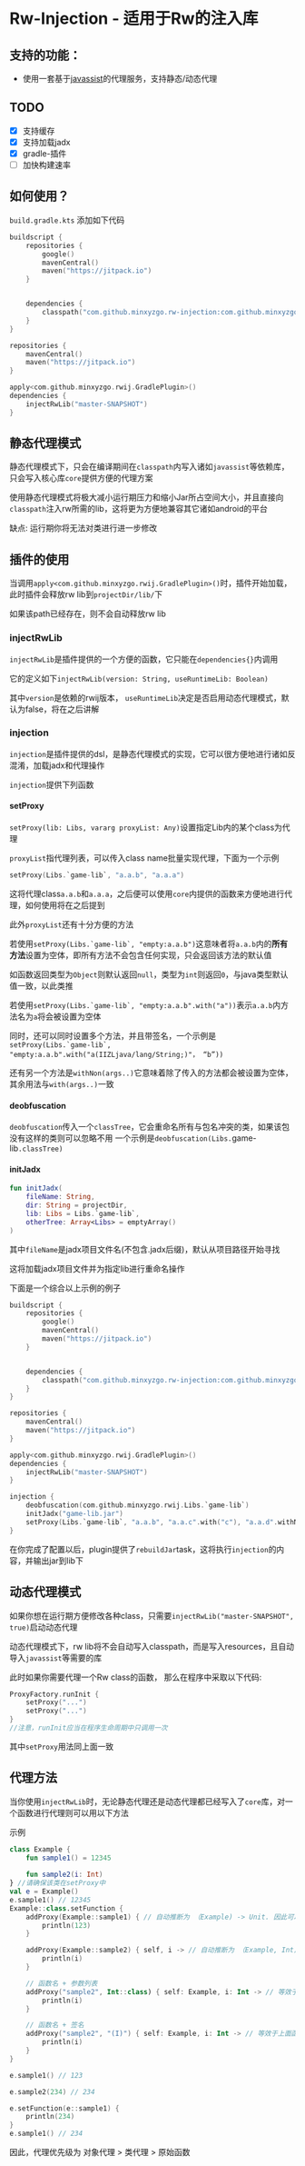 # Rw-Injection - 适用于Rw的注入库
## 支持的功能：
* 使用一套基于[javassist](https://github.com/jboss-javassist/javassist)的代理服务，支持静态/动态代理

## TODO
* [x] 支持缓存
* [x] 支持加载jadx
* [x] gradle-插件
* [ ] 加快构建速率

## 如何使用？

`build.gradle.kts` 添加如下代码
```kotlin
buildscript {
    repositories {
        google()
        mavenCentral()
        maven("https://jitpack.io")
    }


    dependencies {
        classpath("com.github.minxyzgo.rw-injection:com.github.minxyzgo.rwij.gradle.plugin:master-SNAPSHOT")
    }
}

repositories {
    mavenCentral()
    maven("https://jitpack.io")
}

apply<com.github.minxyzgo.rwij.GradlePlugin>()
dependencies {
    injectRwLib("master-SNAPSHOT")
}
```
## 静态代理模式
静态代理模式下，只会在编译期间在`classpath`内写入诸如`javassist`等依赖库，只会写入核心库`core`提供方便的代理方案

使用静态代理模式将极大减小运行期压力和缩小Jar所占空间大小，并且直接向`classpath`注入rw所需的lib，这将更为方便地兼容其它诸如android的平台

缺点: 运行期你将无法对类进行进一步修改

## 插件的使用

当调用`apply<com.github.minxyzgo.rwij.GradlePlugin>()`时，插件开始加载，此时插件会释放rw lib到`projectDir/lib/`下

如果该path已经存在，则不会自动释放rw lib

### injectRwLib
`injectRwLib`是插件提供的一个方便的函数，它只能在`dependencies{}`内调用

它的定义如下`injectRwLib(version: String, useRuntimeLib: Boolean)`

其中`version`是依赖的rwij版本， `useRuntimeLib`决定是否启用动态代理模式，默认为false，将在之后讲解

### injection
`injection`是插件提供的dsl，是静态代理模式的实现，它可以很方便地进行诸如反混淆，加载jadx和代理操作

`injection`提供下列函数

#### setProxy
`setProxy(lib: Libs, vararg proxyList: Any)`设置指定Lib内的某个class为代理

`proxyList`指代理列表，可以传入class name批量实现代理，下面为一个示例
```kotlin
setProxy(Libs.`game-lib`, "a.a.b", "a.a.a")
```
这将代理class`a.a.b`和`a.a.a`，之后便可以使用`core`内提供的函数来方便地进行代理，如何使用将在之后提到

此外`proxyList`还有十分方便的方法

若使用```setProxy(Libs.`game-lib`, "empty:a.a.b")```这意味者将`a.a.b`内的**所有方法**设置为空体，即所有方法不会包含任何实现，只会返回该方法的默认值

如函数返回类型为`Object`则默认返回`null`，类型为`int`则返回`0`，与java类型默认值一致，以此类推

若使用```setProxy(Libs.`game-lib`, "empty:a.a.b".with("a"))```表示`a.a.b`内方法名为`a`将会被设置为空体

同时，还可以同时设置多个方法，并且带签名，一个示例是```setProxy(Libs.`game-lib`, "empty:a.a.b".with("a(IIZLjava/lang/String;)"， “b”))```

还有另一个方法是`withNon(args..)`它意味着除了传入的方法都会被设置为空体，其余用法与`with(args..)`一致

#### deobfuscation
`deobfuscation`传入一个`classTree`，它会重命名所有与包名冲突的类，如果该包没有这样的类则可以忽略不用
一个示例是`deobfuscation(Libs.`game-lib`.classTree)`

#### initJadx
```kotlin
fun initJadx(
    fileName: String,
    dir: String = projectDir,
    lib: Libs = Libs.`game-lib`,
    otherTree: Array<Libs> = emptyArray()
)
```
其中`fileName`是jadx项目文件名(不包含.jadx后缀)，默认从项目路径开始寻找

这将加载jadx项目文件并为指定lib进行重命名操作

下面是一个综合以上示例的例子
```kotlin
buildscript {
    repositories {
        google()
        mavenCentral()
        maven("https://jitpack.io")
    }


    dependencies {
        classpath("com.github.minxyzgo.rw-injection:com.github.minxyzgo.rwij.gradle.plugin:master-SNAPSHOT")
    }
}

repositories {
    mavenCentral()
    maven("https://jitpack.io")
}

apply<com.github.minxyzgo.rwij.GradlePlugin>()
dependencies {
    injectRwLib("master-SNAPSHOT")
}

injection {
    deobfuscation(com.github.minxyzgo.rwij.Libs.`game-lib`)
    initJadx("game-lib.jar")
    setProxy(Libs.`game-lib`, "a.a.b", "a.a.c".with("c"), "a.a.d".withNon("a", "b(IZ)"))
}
```

在你完成了配置以后，plugin提供了`rebuildJar`task，这将执行`injection`的内容，并输出jar到lib下
## 动态代理模式
如果你想在运行期方便修改各种class，只需要`injectRwLib("master-SNAPSHOT", true)`启动动态代理

动态代理模式下，rw lib将不会自动写入classpath，而是写入resources，且自动导入`javassist`等需要的库

此时如果你需要代理一个Rw class的函数， 那么在程序中采取以下代码: 
```kotlin
ProxyFactory.runInit {
    setProxy("...")
    setProxy("...") 
}
//注意，runInit应当在程序生命周期中只调用一次
```
其中`setProxy`用法同上面一致

## 代理方法
当你使用`injectRwLib`时，无论静态代理还是动态代理都已经写入了`core`库，对一个函数进行代理则可以用以下方法

示例
```kotlin
class Example {
    fun sample1() = 12345
    
    fun sample2(i: Int)
} //请确保该类在setProxy中
val e = Example()
e.sample1() // 12345
Example::class.setFunction {
    addProxy(Example::sample1) { // 自动推断为 （Example) -> Unit. 因此可以用idea自动补全
        println(123)
    }

    addProxy(Example::sample2) { self, i -> // 自动推断为 （Example, Int) -> Unit. 因此可以用idea自动补全
        println(i)
    }

    // 函数名 + 参数列表
    addProxy("sample2", Int::class) { self: Example, i: Int -> // 等效于上面函数，但无法自动推断，可以自行填充参数
        println(i)
    }

    // 函数名 + 签名
    addProxy("sample2", "(I)") { self: Example, i: Int -> // 等效于上面函数，但无法自动推断，可以自行填充参数
        println(i)
    }
}

e.sample1() // 123

e.sample2(234) // 234

e.setFunction(e::sample1) {
    println(234)
}
e.sample1() // 234
```
因此，代理优先级为 对象代理 > 类代理 > 原始函数